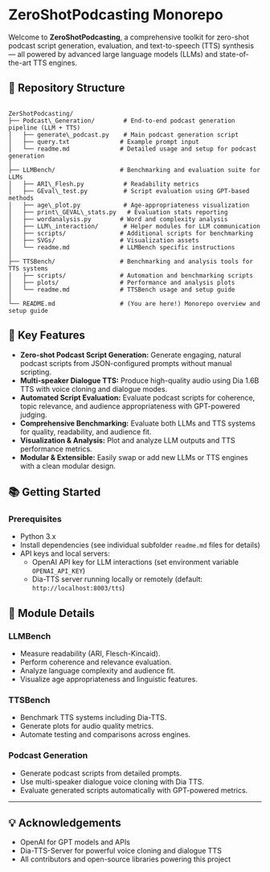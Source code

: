 
# ZeroShotPodcasting Monorepo

Welcome to **ZeroShotPodcasting**, a comprehensive toolkit for zero-shot podcast script generation, evaluation, and text-to-speech (TTS) synthesis — all powered by advanced large language models (LLMs) and state-of-the-art TTS engines.



## 📂 Repository Structure

```

ZerShotPodcasting/
├── Podcast\_Generation/        # End-to-end podcast generation pipeline (LLM + TTS)
│   ├── generate\_podcast.py    # Main podcast generation script
│   ├── query.txt              # Example prompt input
│   └── readme.md              # Detailed usage and setup for podcast generation
│
├── LLMBench/                  # Benchmarking and evaluation suite for LLMs
│   ├── ARI\_Flesh.py           # Readability metrics
│   ├── GEval\_test.py          # Script evaluation using GPT-based methods
│   ├── age\_plot.py            # Age-appropriateness visualization
│   ├── print\_GEVAL\_stats.py   # Evaluation stats reporting
│   ├── wordanalysis.py        # Word and complexity analysis
│   ├── LLM\_interaction/       # Helper modules for LLM communication
│   ├── scripts/               # Additional scripts for benchmarking
│   ├── SVGs/                  # Visualization assets
│   └── readme.md              # LLMBench specific instructions
│
├── TTSBench/                  # Benchmarking and analysis tools for TTS systems
│   ├── scripts/               # Automation and benchmarking scripts
│   ├── plots/                 # Performance and analysis plots
│   └── readme.md              # TTSBench usage and setup guide
│
└── README.md                  # (You are here!) Monorepo overview and setup guide

````


## 🚀 Key Features

- **Zero-shot Podcast Script Generation:** Generate engaging, natural podcast scripts from JSON-configured prompts without manual scripting.
- **Multi-speaker Dialogue TTS:** Produce high-quality audio using Dia 1.6B TTS with voice cloning and dialogue modes.
- **Automated Script Evaluation:** Evaluate podcast scripts for coherence, topic relevance, and audience appropriateness with GPT-powered judging.
- **Comprehensive Benchmarking:** Evaluate both LLMs and TTS systems for quality, readability, and audience fit.
- **Visualization & Analysis:** Plot and analyze LLM outputs and TTS performance metrics.
- **Modular & Extensible:** Easily swap or add new LLMs or TTS engines with a clean modular design.



## 📚 Getting Started

### Prerequisites

- Python 3.x
- Install dependencies (see individual subfolder `readme.md` files for details)
- API keys and local servers:
  - OpenAI API key for LLM interactions (set environment variable `OPENAI_API_KEY`)
  - Dia-TTS server running locally or remotely (default: `http://localhost:8003/tts`)


## 🧩 Module Details

### LLMBench

* Measure readability (ARI, Flesch-Kincaid).
* Perform coherence and relevance evaluation.
* Analyze language complexity and audience fit.
* Visualize age appropriateness and linguistic features.

### TTSBench

* Benchmark TTS systems including Dia-TTS.
* Generate plots for audio quality metrics.
* Automate testing and comparisons across engines.

### Podcast Generation

* Generate podcast scripts from detailed prompts.
* Use multi-speaker dialogue voice cloning with Dia TTS.
* Evaluate generated scripts automatically with GPT-powered metrics.


---

## 💡 Acknowledgements

* OpenAI for GPT models and APIs
* Dia-TTS-Server for powerful voice cloning and dialogue TTS
* All contributors and open-source libraries powering this project

